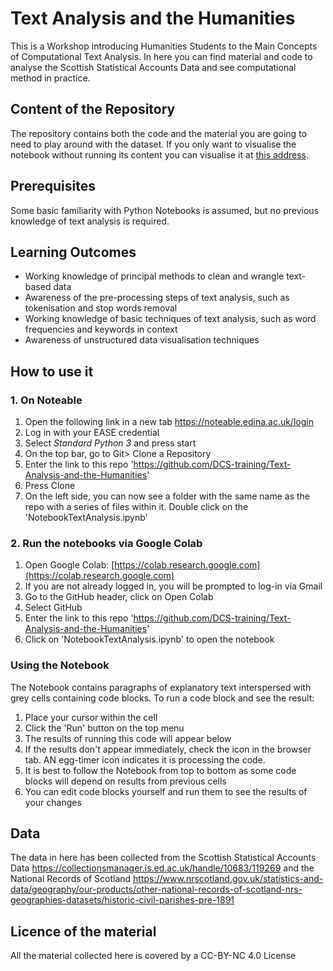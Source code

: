 # Text Analysis and the Humanities
This is a Workshop introducing Humanities Students to the Main Concepts of Computational Text Analysis. 
In here you can find material and code to analyse the Scottish Statistical Accounts Data and see computational method in practice.

## Content of the Repository
The repository contains both the code and the material you are going to need to play around with the dataset. 
If you only want to visualise the notebook without running its content you can visualise it at [this address](Addlink.html).

## Prerequisites
Some basic familiarity with Python Notebooks is assumed, but no previous knowledge of text analysis is required.


## Learning Outcomes

- Working knowledge of principal methods to clean and wrangle text-based data
- Awareness of the pre-processing steps of text analysis, such as tokenisation and stop words removal
- Working knowledge of basic techniques of text analysis, such as word frequencies and keywords in context
- Awareness of unstructured data visualisation techniques

  
## How to use it

### 1. On Noteable 
1. Open the following link in a new tab https://noteable.edina.ac.uk/login
2. Log in with your EASE credential
3. Select _Standard Python 3_ and press start
4. On the top bar, go to Git> Clone a Repository
5. Enter the link to this repo 'https://github.com/DCS-training/Text-Analysis-and-the-Humanities'
6. Press Clone
7. On the left side, you can now see a folder with the same name as the repo with a series of files within it. Double click on the 'NotebookTextAnalysis.ipynb'


### 2. Run the notebooks via Google Colab

1. Open Google Colab: [https://colab.research.google.com](https://colab.research.google.com)
2. If you are not already logged in, you will be prompted to log-in via Gmail
3. Go to the GitHub header, click on Open Colab
4. Select GitHub
5. Enter the link to this repo 'https://github.com/DCS-training/Text-Analysis-and-the-Humanities'
6. Click on 'NotebookTextAnalysis.ipynb' to open the notebook


### Using the Notebook
The Notebook contains paragraphs of explanatory text interspersed with grey cells containing code blocks. To run a code block and see the result:

1.  Place your cursor within the cell
2.  Click the 'Run' button on the top menu
4.  The results of running this code will appear below
5.  If the results don't appear immediately, check the icon in the browser tab. AN egg-timer icon indicates it is processing the code.
6.  It is best to follow the Notebook from top to bottom as some code blocks will depend on results from previous cells
7.  You can edit code blocks yourself and run them to see the results of your changes

## Data 
The data in here has been collected from the Scottish Statistical Accounts Data https://collectionsmanager.is.ed.ac.uk/handle/10683/119269 and the National Records of Scotland https://www.nrscotland.gov.uk/statistics-and-data/geography/our-products/other-national-records-of-scotland-nrs-geographies-datasets/historic-civil-parishes-pre-1891

## Licence of the material
All the material collected here is covered by a CC-BY-NC 4.0 License

